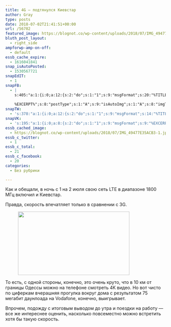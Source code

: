 ```yaml
---
title: 4G — подтянулся Киевстар
author: Gray
type: posts
date: 2018-07-02T21:41:51+00:00
url: /56702
featured_image: https://blognot.co/wp-content/uploads/2018/07/IMG_49477E35ACB3-1.jpeg
bluth_post_layout:
  - right_side
ampforwp-amp-on-off:
  - default
essb_cache_expire:
  - 1616041841
snap_isAutoPosted:
  - 1530567721
snapEdIT:
  - 1
snapFB:
  - |
    s:405:"a:1:{i:0;a:12:{s:2:"do";s:1:"1";s:9:"msgFormat";s:20:"%TITLE%
    
    %EXCERPT%";s:8:"postType";s:1:"A";s:9:"isAutoImg";s:1:"A";s:8:"imgToUse";s:0:"";s:9:"isAutoURL";s:1:"A";s:8:"urlToUse";s:0:"";s:4:"doFB";i:0;s:8:"isPosted";s:1:"1";s:4:"pgID";s:32:"133222213376133_1983321111699558";s:7:"postURL";s:62:"http://www.facebook.com/133222213376133/posts/1983321111699558";s:5:"pDate";s:19:"2018-07-02 21:42:00";}}";
snapTW:
  - 's:378:"a:1:{i:0;a:12:{s:2:"do";s:1:"1";s:9:"msgFormat";s:14:"%TITLE%  %URL%";s:8:"attchImg";s:1:"1";s:9:"isAutoImg";s:1:"A";s:8:"imgToUse";s:0:"";s:9:"isAutoURL";s:1:"A";s:8:"urlToUse";s:0:"";s:4:"doTW";i:0;s:8:"isPosted";s:1:"1";s:4:"pgID";s:19:"1013900627183796224";s:7:"postURL";s:54:"https://twitter.com/gray_ru/status/1013900627183796224";s:5:"pDate";s:19:"2018-07-02 21:42:01";}}";'
snapVK:
  - 's:195:"a:1:{i:0;a:8:{s:2:"do";s:1:"1";s:9:"msgFormat";s:9:"%EXCERPT%";s:8:"postType";s:1:"I";s:9:"isAutoImg";s:1:"A";s:8:"imgToUse";s:0:"";s:9:"isAutoURL";s:1:"A";s:8:"urlToUse";s:0:"";s:4:"doVK";i:0;}}";'
essb_cached_image:
  - https://blognot.co/wp-content/uploads/2018/07/IMG_49477E35ACB3-1.jpeg
essb_c_twitter:
  - 1
essb_c_total:
  - 21
essb_c_facebook:
  - 20
categories:
  - Без рубрики

---
```








Как и обещали, в ночь с 1 на 2 июля свою сеть LTE в диапазоне 1800 МГц включил и Киевстар.

Правда, скорость впечатляет только в сравнении с 3G.<figure class="wp-block-image aligncenter">

<img data-attachment-id="56709" data-permalink="https://blognot.co/56702/img_49477e35acb3-1" data-orig-file="https://i1.wp.com/blognot.co/wp-content/uploads/2018/07/IMG_49477E35ACB3-1.jpeg?fit=350%2C200&ssl=1" data-orig-size="350,200" data-comments-opened="1" data-image-meta="{&quot;aperture&quot;:&quot;0&quot;,&quot;credit&quot;:&quot;&quot;,&quot;camera&quot;:&quot;&quot;,&quot;caption&quot;:&quot;&quot;,&quot;created_timestamp&quot;:&quot;0&quot;,&quot;copyright&quot;:&quot;&quot;,&quot;focal_length&quot;:&quot;0&quot;,&quot;iso&quot;:&quot;0&quot;,&quot;shutter_speed&quot;:&quot;0&quot;,&quot;title&quot;:&quot;&quot;,&quot;orientation&quot;:&quot;1&quot;}" data-image-title="IMG_49477E35ACB3-1" data-image-description="" data-medium-file="https://i1.wp.com/blognot.co/wp-content/uploads/2018/07/IMG_49477E35ACB3-1.jpeg?fit=300%2C171&ssl=1" data-large-file="https://i1.wp.com/blognot.co/wp-content/uploads/2018/07/IMG_49477E35ACB3-1.jpeg?fit=350%2C200&ssl=1" width="350" height="200" src="https://i1.wp.com/blognot.co/wp-content/uploads/2018/07/IMG_49477E35ACB3-1.jpeg?resize=350%2C200&#038;ssl=1" alt="" class="wp-image-56709" srcset="https://i1.wp.com/blognot.co/wp-content/uploads/2018/07/IMG_49477E35ACB3-1.jpeg?w=350&ssl=1 350w, https://i1.wp.com/blognot.co/wp-content/uploads/2018/07/IMG_49477E35ACB3-1.jpeg?resize=300%2C171&ssl=1 300w" sizes="(max-width: 350px) 100vw, 350px" data-recalc-dims="1" /> </figure> 

То есть, с одной стороны, конечно, это очень круто, что в 10 км от границы Одессы можно на телефоне смотреть 4K видео. Но вот чисто по циферкам вчерашняя прогулка вокруг дома с результатом 75 мегабит даунлоада на Vodafone, конечно, выигрывает.

Впрочем, подожду с итоговым выводом до утра и поездки на работу — все же интереснее оценить, насколько повсеместно можно встретить хотя бы такую скорость.